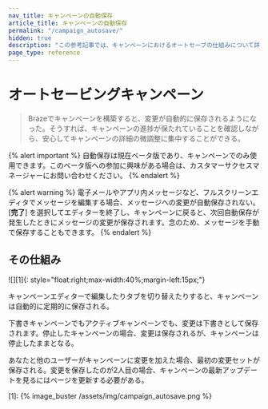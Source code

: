 ```yaml
---
nav_title: キャンペーンの自動保存
article_title: キャンペーンの自動保存
permalink: "/campaign_autosave/"
hidden: true
description: "この参考記事では、キャンペーンにおけるオートセーブの仕組みについて詳しく解説している。"
page_type: reference
---
```


# オートセービングキャンペーン

> Brazeでキャンペーンを構築すると、変更が自動的に保存されるようになった。そうすれば、キャンペーンの進捗が保たれていることを確認しながら、安心してキャンペーンの詳細の微調整に集中することができる。

{% alert important %}
自動保存は現在ベータ版であり、キャンペーンでのみ使用できます。このベータ版への参加に興味がある場合は、カスタマーサクセスマネージャーにお問い合わせください。
{% endalert %}

{% alert warning %}
電子メールやアプリ内メッセージなど、フルスクリーンエディタでメッセージを編集する場合、メッセージへの変更が自動保存されない。\[**完了**] を選択してエディターを終了し、キャンペーンに戻ると、次回自動保存が発生したときにメッセージの変更が保存されます。念のため、メッセージを手動で保存することもできます。
{% endalert %}

## その仕組み

![][1]{: style="float:right;max-width:40%;margin-left:15px;"}

キャンペーンエディターで編集したりタブを切り替えたりすると、キャンペーンは自動的に定期的に保存される。

下書きキャンペーンでもアクティブキャンペーンでも、変更は下書きとして保存されます。停止したキャンペーンの場合、変更は保存されるが、キャンペーンは停止したままとなる。

あなたと他のユーザーがキャンペーンに変更を加えた場合、最初の変更セットが保存される。変更を保存したのが2人目の場合、キャンペーンの最新アップデートを見るにはページを更新する必要がある。

[1]: {% image_buster /assets/img/campaign_autosave.png %}
